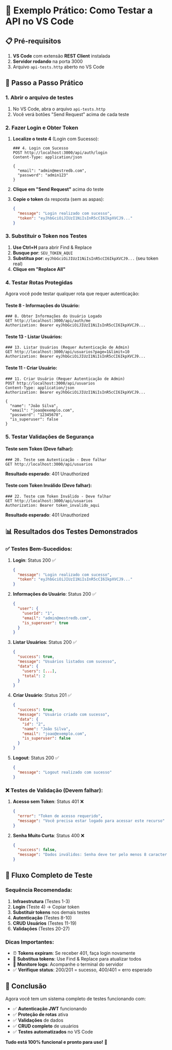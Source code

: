 # 🎯 Exemplo Prático: Como Testar a API no VS Code

## 📋 Pré-requisitos

1. **VS Code** com extensão **REST Client** instalada
2. **Servidor rodando** na porta 3000
3. Arquivo `api-tests.http` aberto no VS Code

## 🚀 Passo a Passo Prático

### **1. Abrir o arquivo de testes**

1. No VS Code, abra o arquivo `api-tests.http`
2. Você verá botões "Send Request" acima de cada teste

### **2. Fazer Login e Obter Token**

1. **Localize o teste 4** (Login com Sucesso):
   ```http
   ### 4. Login com Sucesso
   POST http://localhost:3000/api/auth/login
   Content-Type: application/json

   {
     "email": "admin@mestredb.com",
     "password": "admin123"
   }
   ```

2. **Clique em "Send Request"** acima do teste
3. **Copie o token** da resposta (sem as aspas):
   ```json
   {
     "message": "Login realizado com sucesso",
     "token": "eyJhbGciOiJIUzI1NiIsInR5cCI6IkpXVCJ9..."
   }
   ```

### **3. Substituir o Token nos Testes**

1. **Use Ctrl+H** para abrir Find & Replace
2. **Busque por**: `SEU_TOKEN_AQUI`
3. **Substitua por**: `eyJhbGciOiJIUzI1NiIsInR5cCI6IkpXVCJ9...` (seu token real)
4. **Clique em "Replace All"**

### **4. Testar Rotas Protegidas**

Agora você pode testar qualquer rota que requer autenticação:

#### **Teste 8 - Informações do Usuário:**
```http
### 8. Obter Informações do Usuário Logado
GET http://localhost:3000/api/auth/me
Authorization: Bearer eyJhbGciOiJIUzI1NiIsInR5cCI6IkpXVCJ9...
```

#### **Teste 13 - Listar Usuários:**
```http
### 13. Listar Usuários (Requer Autenticação de Admin)
GET http://localhost:3000/api/usuarios?page=1&limit=10
Authorization: Bearer eyJhbGciOiJIUzI1NiIsInR5cCI6IkpXVCJ9...
```

#### **Teste 11 - Criar Usuário:**
```http
### 11. Criar Usuário (Requer Autenticação de Admin)
POST http://localhost:3000/api/usuarios
Content-Type: application/json
Authorization: Bearer eyJhbGciOiJIUzI1NiIsInR5cCI6IkpXVCJ9...

{
  "name": "João Silva",
  "email": "joao@exemplo.com",
  "password": "12345678",
  "is_superuser": false
}
```

### **5. Testar Validações de Segurança**

#### **Teste sem Token (Deve falhar):**
```http
### 20. Teste sem Autenticação - Deve falhar
GET http://localhost:3000/api/usuarios
```
**Resultado esperado**: 401 Unauthorized

#### **Teste com Token Inválido (Deve falhar):**
```http
### 22. Teste com Token Inválido - Deve falhar
GET http://localhost:3000/api/usuarios
Authorization: Bearer token_invalido_aqui
```
**Resultado esperado**: 401 Unauthorized

## 📊 Resultados dos Testes Demonstrados

### ✅ **Testes Bem-Sucedidos:**

1. **Login**: Status 200 ✅
   ```json
   {
     "message": "Login realizado com sucesso",
     "token": "eyJhbGciOiJIUzI1NiIsInR5cCI6IkpXVCJ9..."
   }
   ```

2. **Informações do Usuário**: Status 200 ✅
   ```json
   {
     "user": {
       "userId": "1",
       "email": "admin@mestredb.com",
       "is_superuser": true
     }
   }
   ```

3. **Listar Usuários**: Status 200 ✅
   ```json
   {
     "success": true,
     "message": "Usuários listados com sucesso",
     "data": {
       "users": [...],
       "total": 2
     }
   }
   ```

4. **Criar Usuário**: Status 201 ✅
   ```json
   {
     "success": true,
     "message": "Usuário criado com sucesso",
     "data": {
       "id": "2",
       "name": "João Silva",
       "email": "joao@exemplo.com",
       "is_superuser": false
     }
   }
   ```

5. **Logout**: Status 200 ✅
   ```json
   {
     "message": "Logout realizado com sucesso"
   }
   ```

### ❌ **Testes de Validação (Devem falhar):**

1. **Acesso sem Token**: Status 401 ❌
   ```json
   {
     "error": "Token de acesso requerido",
     "message": "Você precisa estar logado para acessar este recurso"
   }
   ```

2. **Senha Muito Curta**: Status 400 ❌
   ```json
   {
     "success": false,
     "message": "Dados inválidos: Senha deve ter pelo menos 8 caracteres"
   }
   ```

## 🎯 Fluxo Completo de Teste

### **Sequência Recomendada:**

1. **Infraestrutura** (Testes 1-3)
2. **Login** (Teste 4) → Copiar token
3. **Substituir tokens** nos demais testes
4. **Autenticação** (Testes 8-10)
5. **CRUD Usuários** (Testes 11-19)
6. **Validações** (Testes 20-27)

### **Dicas Importantes:**

- ⏰ **Tokens expiram**: Se receber 401, faça login novamente
- 🔄 **Substitua tokens**: Use Find & Replace para atualizar todos
- 📝 **Monitore logs**: Acompanhe o terminal do servidor
- ✅ **Verifique status**: 200/201 = sucesso, 400/401 = erro esperado

## 🎉 Conclusão

Agora você tem um sistema completo de testes funcionando com:

- ✅ **Autenticação JWT** funcionando
- ✅ **Proteção de rotas** ativa
- ✅ **Validações** de dados
- ✅ **CRUD completo** de usuários
- ✅ **Testes automatizados** no VS Code

**Tudo está 100% funcional e pronto para uso!** 🚀